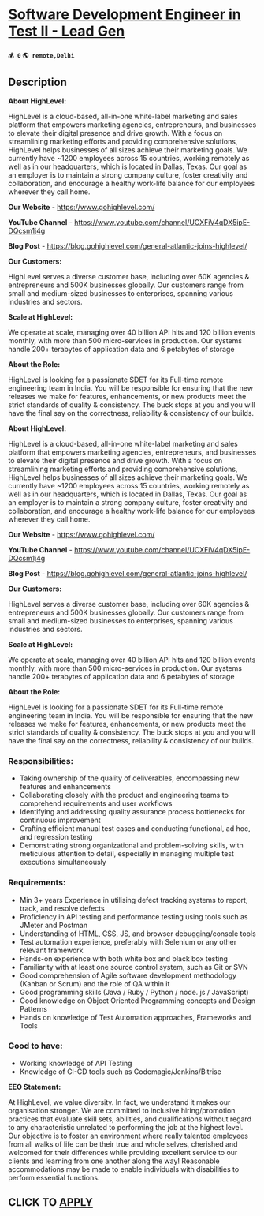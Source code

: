 # [Software Development Engineer in Test II - Lead Gen](https://www.remotewlb.com/apply/software-development-engineer-in-test-ii-lead-gen)  
###  
#### `💰 0` `🌎 remote,Delhi`  

## Description

 **About HighLevel:**

HighLevel is a cloud-based, all-in-one white-label marketing and sales platform that empowers marketing agencies, entrepreneurs, and businesses to elevate their digital presence and drive growth. With a focus on streamlining marketing efforts and providing comprehensive solutions, HighLevel helps businesses of all sizes achieve their marketing goals. We currently have ~1200 employees across 15 countries, working remotely as well as in our headquarters, which is located in Dallas, Texas. Our goal as an employer is to maintain a strong company culture, foster creativity and collaboration, and encourage a healthy work-life balance for our employees wherever they call home.

  

 **Our Website** \- https://www.gohighlevel.com/

 **YouTube Channel** \- https://www.youtube.com/channel/UCXFiV4qDX5ipE-DQcsm1j4g

 **Blog Post** \- https://blog.gohighlevel.com/general-atlantic-joins-highlevel/

  

 **Our Customers:**

HighLevel serves a diverse customer base, including over 60K agencies & entrepreneurs and 500K businesses globally. Our customers range from small and medium-sized businesses to enterprises, spanning various industries and sectors.

  

 **Scale at HighLevel:**

We operate at scale, managing over 40 billion API hits and 120 billion events monthly, with more than 500 micro-services in production. Our systems handle 200+ terabytes of application data and 6 petabytes of storage

  

 **About the Role:**

HighLevel is looking for a passionate SDET for its Full-time remote engineering team in India. You will be responsible for ensuring that the new releases we make for features, enhancements, or new products meet the strict standards of quality & consistency. The buck stops at you and you will have the final say on the correctness, reliability & consistency of our builds.

  

 **About HighLevel:**

HighLevel is a cloud-based, all-in-one white-label marketing and sales platform that empowers marketing agencies, entrepreneurs, and businesses to elevate their digital presence and drive growth. With a focus on streamlining marketing efforts and providing comprehensive solutions, HighLevel helps businesses of all sizes achieve their marketing goals. We currently have ~1200 employees across 15 countries, working remotely as well as in our headquarters, which is located in Dallas, Texas. Our goal as an employer is to maintain a strong company culture, foster creativity and collaboration, and encourage a healthy work-life balance for our employees wherever they call home.

  

 **Our Website** \- https://www.gohighlevel.com/

 **YouTube Channel** \- https://www.youtube.com/channel/UCXFiV4qDX5ipE-DQcsm1j4g

 **Blog Post** \- https://blog.gohighlevel.com/general-atlantic-joins-highlevel/

  

 **Our Customers:**

HighLevel serves a diverse customer base, including over 60K agencies & entrepreneurs and 500K businesses globally. Our customers range from small and medium-sized businesses to enterprises, spanning various industries and sectors.

  

 **Scale at HighLevel:**

We operate at scale, managing over 40 billion API hits and 120 billion events monthly, with more than 500 micro-services in production. Our systems handle 200+ terabytes of application data and 6 petabytes of storage

  

 **About the Role:**

HighLevel is looking for a passionate SDET for its Full-time remote engineering team in India. You will be responsible for ensuring that the new releases we make for features, enhancements, or new products meet the strict standards of quality & consistency. The buck stops at you and you will have the final say on the correctness, reliability & consistency of our builds.

  

### Responsibilities:

* Taking ownership of the quality of deliverables, encompassing new features and enhancements
* Collaborating closely with the product and engineering teams to comprehend requirements and user workflows
* Identifying and addressing quality assurance process bottlenecks for continuous improvement
* Crafting efficient manual test cases and conducting functional, ad hoc, and regression testing
* Demonstrating strong organizational and problem-solving skills, with meticulous attention to detail, especially in managing multiple test executions simultaneously

  

### Requirements:

* Min 3+ years Experience in utilising defect tracking systems to report, track, and resolve defects
* Proficiency in API testing and performance testing using tools such as JMeter and Postman
* Understanding of HTML, CSS, JS, and browser debugging/console tools
* Test automation experience, preferably with Selenium or any other relevant framework
* Hands-on experience with both white box and black box testing
* Familiarity with at least one source control system, such as Git or SVN
* Good comprehension of Agile software development methodology (Kanban or Scrum) and the role of QA within it
* Good programming skills (Java / Ruby / Python / node. js / JavaScript)
* Good knowledge on Object Oriented Programming concepts and Design Patterns
* Hands on knowledge of Test Automation approaches, Frameworks and Tools

  

### Good to have:

* Working knowledge of API Testing
* Knowledge of CI-CD tools such as Codemagic/Jenkins/Bitrise

  

 **EEO Statement:**

At HighLevel, we value diversity. In fact, we understand it makes our organisation stronger. We are committed to inclusive hiring/promotion practices that evaluate skill sets, abilities, and qualifications without regard to any characteristic unrelated to performing the job at the highest level. Our objective is to foster an environment where really talented employees from all walks of life can be their true and whole selves, cherished and welcomed for their differences while providing excellent service to our clients and learning from one another along the way! Reasonable accommodations may be made to enable individuals with disabilities to perform essential functions.

  
## CLICK TO [APPLY](https://www.remotewlb.com/apply/software-development-engineer-in-test-ii-lead-gen)

